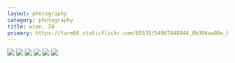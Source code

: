```yaml
---
layout: photography
category: photography
title: wien, 24
primary: https://farm66.staticflickr.com/65535/54067648944_0b306aa86e_b.jpg
---
```


<div class="gallery">
  <div class="row">
    <div class="column">
      <img src="https://farm66.staticflickr.com/65535/54067648944_0b306aa86e_b.jpg">
      <img src="https://farm66.staticflickr.com/65535/54068501662_500e61b89c_b.jpg">
      <img src="https://farm66.staticflickr.com/65535/54069634213_7e8402ff04_b.jpg">
      <img src="https://farm66.staticflickr.com/65535/54068515142_3f40098911_b.jpg">
      <img src="https://farm66.staticflickr.com/65535/54069839850_c53bbcbaed_b.jpg">
      <img src="https://farm66.staticflickr.com/65535/54069675518_8d9d077c5f_b.jpg">
    </div>
  </div>
</div>
